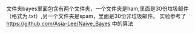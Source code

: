 # 
文件夹bayes里面包含有两个文件夹，一个文件夹是ham,里面是30份垃圾邮件（格式为.txt）,另一个文件夹是spam，里面是30份非垃圾邮件。
实验参考了 https://github.com/Asia-Lee/Naive_Bayes 中的算法
